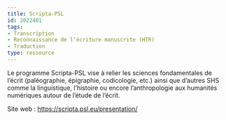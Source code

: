 ```yaml
---
title: Scripta-PSL
id: 2022401
tags:
- Transcription
- Reconnaissance de l’écriture manuscrite (HTR)
- Traduction
type: ressource
---
```


Le programme Scripta-PSL vise à relier les sciences fondamentales de l’écrit (paléographie, épigraphie, codicologie, etc.) ainsi que d’autres SHS comme la linguistique, l’histoire ou encore l’anthropologie aux humanités numériques autour de l’étude de l’écrit.

Site web : <https://scripta.psl.eu/presentation/>

